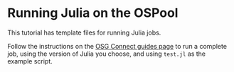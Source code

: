 # Running Julia on the OSPool

This tutorial has template files for running Julia jobs. 

Follow the instructions on the [OSG Connect guides page](https://support.opensciencegrid.org/support/solutions/articles/12000078187-using-julia-on-the-ospool) to run a complete 
job, using the version of Julia you choose, and using `test.jl` as the example script. 
